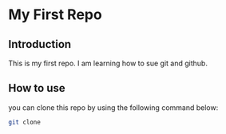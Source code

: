 # My First Repo

## Introduction

This is my first repo. I am learning how to sue git and github.

## How to use

you can clone this repo by using the following command below:

```bash
git clone
```
